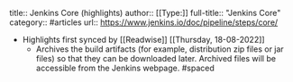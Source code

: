 title:: Jenkins Core (highlights)
author:: [[Type:]]
full-title:: "Jenkins Core"
category:: #articles
url:: https://www.jenkins.io/doc/pipeline/steps/core/

- Highlights first synced by [[Readwise]] [[Thursday, 18-08-2022]]
	- Archives the build artifacts (for example, distribution zip files or jar files) so that they can be downloaded later. Archived files will be accessible from the Jenkins webpage. #spaced
